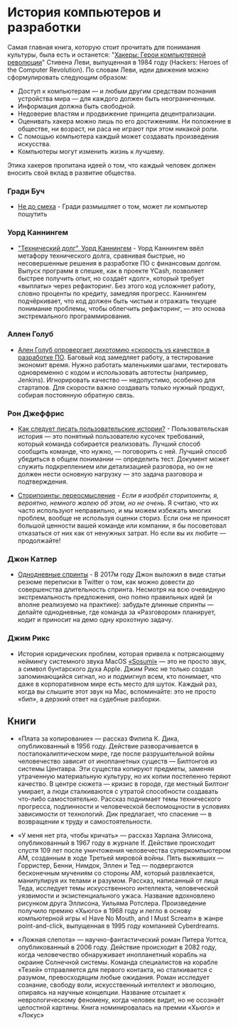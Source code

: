# История компьютеров и разработки

Самая главная книга, которую стоит прочитать для понимания культуры, была есть и останется: "[Хакеры: Герои компьютерной революции](https://rus-linux.net/MyLDP/BOOKS/zip/hackers-heroes.pdf)" Стивена Леви, выпущенная в 1984 году (Hackers: Heroes of the Computer Revolution). По словам Леви, идеи движения можно сформулировать следующим образом:
* Доступ к компьютерам — и любым другим средствам познания устройства мира — для каждого должен быть неограниченным.
* Информация должна быть свободной.
* Недоверие властям и продвижение принципа децентрализации.
* Оценивать хакера можно лишь по его достижениям. Ни положение в обществе, ни возраст, ни раса не играют при этом никакой роли.
* С помощью компьютера каждый может создавать произведения искусства.
* Компьютеры могут изменить жизнь к лучшему.

Этика хакеров пропитана идеей о том, что каждый человек должен вносить свой вклад в развитие общества. 

### Гради Буч

* [Не до смеха](NoLaughingMatter.md) - Гради размышляет о том, может ли компьютер пошутить

### Уорд Каннингем

* ["Технический долг", Уорд Каннингем](Debt_Metaphor_explained_by_Ward_Cunningham.md) - Уорд Каннингем ввёл метафору технического долга, сравнивая быстрые, но несовершенные решения в разработке ПО с финансовым долгом. Выпуск программ в спешке, как в проекте YCash, позволяет быстрее получить опыт, но создаёт «долг», который требует «выплаты» через рефакторинг. Без этого код усложняет работу, словно проценты по кредиту, замедляя прогресс. Каннингем подчёркивает, что код должен быть чистым и отражать текущее понимание проблемы, чтобы облегчить рефакторинг, — это основа экстремального программирования.

### Аллен Голуб

* [Ален Голуб опровергает дихотомию «скорость vs качество» в разработке ПО](Trade_off_quality_for_development_speed.md). Баговый код замедляет работу, а тестирование экономит время. Нужно работать маленькими шагами, тестировать одновременно с кодом и использовать автотесты (например, Jenkins). Игнорировать качество — недопустимо, особенно для стартапов. Для скорости важно создавать только нужный продукт, собирая постоянную обратную связь.

### Рон Джеффрис

* [Как следует писать пользовательские истории?](How_should_user_stories_be_written.md) - Пользовательская история — это понятный пользователю кусочек требований, который команда собирается реализовать. Лучший способ сообщить команде, что нужно, — поговорить с ней. Лучший способ убедиться в общем понимании — определить тест. Документ может служить подкреплением или детализацией разговора, но он не должен нести основную нагрузку — это задача разговора и подтверждения.

* [Сторипоинты: переосмысление](Story_Points_Revisited.md) - _Если я изобрёл сторипоинты, я, вероятно, немного жалею об этом, но не очень_. Я считаю, что их часто используют неправильно, и мы можем избежать многих проблем, вообще не используя оценки сториз. Если они не приносят большой ценности вашей команде или компании, я бы посоветовал отказаться от них как от ненужных затрат. Но если вы их любите — продолжайте!

### Джон Катлер

* [Однодневные спринты](OneDaySprints.md) - В 2017м году Джон выложил в виде статьи резюме переписки в Twitter о том, как можно довести до совершенства длительность спринта. Несмотря на всю очевидную экстремальность предложения, оно полно правильных идей (и вполне реализуемо на практике): забудьте длинные спринты — делайте однодневные, где команда за «Разговором» планирует, кодит и приносит на демо одну крохотную задачу.

### Джим Рикс
* История юридических проблем, которая привела к потрясающему неймингу системного звука MacOS [«Sosumi»](Sosumi.md) — это не просто звук, а символ бунтарского духа Apple. Джим Рикс не только создал запоминающийся сигнал, но и подмигнул всем, кто понимает, что даже в корпоративном мире есть место для шуток. Каждый раз, когда вы слышите этот звук на Mac, вспоминайте: это не просто «бип», а дерзкий ответ на судебные разборки.

## Книги

* «Плата за копирование» — рассказ Филипа К. Дика, опубликованный в 1956 году. Действие разворачивается в постапокалиптическом мире, где после разрушительной войны человечество зависит от инопланетных существ — Билтонгов из системы Центавра. Эти существа копируют предметы, заменяя утраченную материальную культуру, но их копии постепенно теряют качество. В центре сюжета — кризис в городе, где местный Билтонг умирает, а люди сталкиваются с утратой способности создавать что-либо самостоятельно. Рассказ поднимает темы технического прогресса, подлинности и человеческой беспомощности в условиях зависимости от технологий. Дик предлагает, что спасение — в возвращении к труду и самостоятельности.
  
* «У меня нет рта, чтобы кричать» — рассказ Харлана Эллисона, опубликованный в 1967 году в журнале If. Действие происходит спустя 109 лет после уничтожения человечества суперкомпьютером AM, созданным в ходе Третьей мировой войны. Пять выживших — Горристер, Бенни, Нимдок, Эллен и Тед — подвергаются бесконечным мучениям со стороны AM, который развлекается, манипулируя их телами и разумом. Рассказ, написанный от лица Теда, исследует темы искусственного интеллекта, человеческой уязвимости и экзистенциального ужаса. Название вдохновлено рисунком друга Эллисона, Уильяма Ротслера. Произведение получило премию «Хьюго» в 1968 году и легло в основу компьютерной игры «I Have No Mouth, and I Must Scream» в жанре point-and-click, выпущенная в 1995 году компанией Cyberdreams.

* «Ложная слепота» — научно-фантастический роман Питера Уоттса, опубликованный в 2006 году. Действие происходит в 2082 году, когда человечество обнаруживает инопланетный корабль на окраине Солнечной системы. Команда специалистов на корабле «Тезей» отправляется для первого контакта, но сталкивается с разумом, превосходящим любые ожидания. Роман исследует сознание, свободу воли, искусственный интеллект и эволюцию, опираясь на научные концепции. Название отсылает к неврологическому феномену, когда человек видит, но не осознаёт целостной картины. Книга номинировалась на премии «Хьюго» и «Локус»
